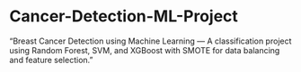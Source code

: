 # Cancer-Detection-ML-Project
“Breast Cancer Detection using Machine Learning — A classification project using Random Forest, SVM, and XGBoost with SMOTE for data balancing and feature selection.”
